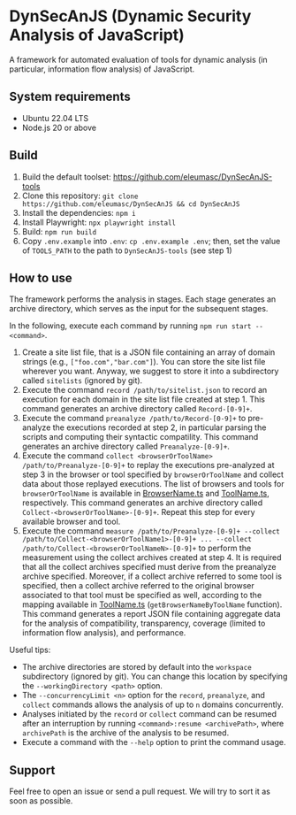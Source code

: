# DynSecAnJS (Dynamic Security Analysis of JavaScript)

A framework for automated evaluation of tools for dynamic analysis (in particular, information flow analysis) of JavaScript.

## System requirements

- Ubuntu 22.04 LTS
- Node.js 20 or above

## Build

1. Build the default toolset: https://github.com/eleumasc/DynSecAnJS-tools
2. Clone this repository: `git clone https://github.com/eleumasc/DynSecAnJS && cd DynSecAnJS`
3. Install the dependencies: `npm i`
4. Install Playwright: `npx playwright install`
5. Build: `npm run build`
6. Copy `.env.example` into `.env`: `cp .env.example .env`; then, set the value of `TOOLS_PATH` to the path to `DynSecAnJS-tools` (see step 1)

## How to use

The framework performs the analysis in stages. Each stage generates an archive directory, which serves as the input for the subsequent stages.

In the following, execute each command by running `npm run start -- <command>`.

1. Create a site list file, that is a JSON file containing an array of domain strings (e.g., `["foo.com","bar.com"]`). You can store the site list file wherever you want. Anyway, we suggest to store it into a subdirectory called `sitelists` (ignored by git).
2. Execute the command `record /path/to/sitelist.json` to record an execution for each domain in the site list file created at step 1. This command generates an archive directory called `Record-[0-9]+`.
3. Execute the command `preanalyze /path/to/Record-[0-9]+` to pre-analyze the executions recorded at step 2, in particular parsing the scripts and computing their syntactic compatility. This command generates an archive directory called `Preanalyze-[0-9]+`.
4. Execute the command `collect <browserOrToolName> /path/to/Preanalyze-[0-9]+` to replay the executions pre-analyzed at step 3 in the browser or tool specified by `browserOrToolName` and collect data about those replayed executions. The list of browsers and tools for `browserOrToolName` is available in [BrowserName.ts](src/collection/BrowserName.ts) and [ToolName.ts](src/collection/ToolName.ts), respectively. This command generates an archive directory called `Collect-<browserOrToolName>-[0-9]+`. Repeat this step for every available browser and tool.
5. Execute the command `measure /path/to/Preanalyze-[0-9]+ --collect /path/to/Collect-<browserOrToolName1>-[0-9]+ ... --collect /path/to/Collect-<browserOrToolNameN>-[0-9]+` to perform the measurement using the collect archives created at step 4. It is required that all the collect archives specified must derive from the preanalyze archive specified. Moreover, if a collect archive referred to some tool is specified, then a collect archive referred to the original browser associated to that tool must be specified as well, according to the mapping available in [ToolName.ts](src/collection/ToolName.ts) (`getBrowserNameByToolName` function). This command generates a report JSON file containing aggregate data for the analysis of compatibility, transparency, coverage (limited to information flow analysis), and performance.

Useful tips:

- The archive directories are stored by default into the `workspace` subdirectory (ignored by git). You can change this location by specifying the `--workingDirectory <path>` option.
- The `--concurrencyLimit <n>` option for the `record`, `preanalyze`, and `collect` commands allows the analysis of up to `n` domains concurrently.
- Analyses initiated by the `record` or `collect` command can be resumed after an interruption by running `<command>:resume <archivePath>`, where `archivePath` is the archive of the analysis to be resumed.
- Execute a command with the `--help` option to print the command usage.

## Support

Feel free to open an issue or send a pull request. We will try to sort it as soon as possible.

